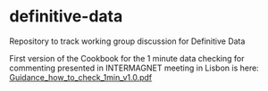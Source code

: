 # definitive-data
Repository to track working group discussion for Definitive Data 

First version of the  Cookbook for the 1 minute data checking for commenting presented in INTERMAGNET meeting in Lisbon is here:
[Guidance_how_to_check_1min_v1.0.pdf](https://github.com/user-attachments/files/22231841/Guidance_how_to_check_1min_v1.0.pdf)
